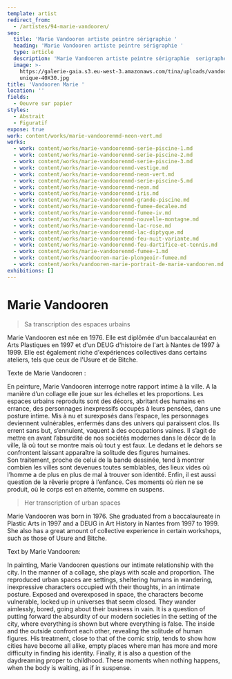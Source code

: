 ```yaml
---
template: artist
redirect_from:
  - /artistes/94-marie-vandooren/
seo:
  title: 'Marie Vandooren artiste peintre sérigraphie '
  heading: 'Marie Vandooren artiste peintre sérigraphie '
  type: article
  description: 'Marie Vandooren artiste peintre sérigraphie  serigraphe 1 immeuble 1 oeuvre '
  image: >-
    https://galerie-gaia.s3.eu-west-3.amazonaws.com/tina/uploads/vandooren-marie/galerie-gaia-vandooren-marie-fumee
    unique-40X30.jpg
title: 'Vandooren Marie '
location: ''
fields:
  - Oeuvre sur papier
styles:
  - Abstrait
  - Figuratif
expose: true
work: content/works/marie-vandoorenmd-neon-vert.md
works:
  - work: content/works/marie-vandoorenmd-serie-piscine-1.md
  - work: content/works/marie-vandoorenmd-serie-piscine-2.md
  - work: content/works/marie-vandoorenmd-serie-piscine-3.md
  - work: content/works/marie-vandoorenmd-vestige.md
  - work: content/works/marie-vandoorenmd-neon-vert.md
  - work: content/works/marie-vandoorenmd-serie-piscine-5.md
  - work: content/works/marie-vandoorenmd-neon.md
  - work: content/works/marie-vandoorenmd-iris.md
  - work: content/works/marie-vandoorenmd-grande-piscine.md
  - work: content/works/marie-vandoorenmd-fumee-decalee.md
  - work: content/works/marie-vandoorenmd-fumee-iv.md
  - work: content/works/marie-vandoorenmd-nouvelle-montagne.md
  - work: content/works/marie-vandoorenmd-lac-rose.md
  - work: content/works/marie-vandoorenmd-lac-diptyque.md
  - work: content/works/marie-vandoorenmd-feu-nuit-variante.md
  - work: content/works/marie-vandoorenmd-feu-dartifice-et-tennis.md
  - work: content/works/marie-vandoorenmd-fumee-1.md
  - work: content/works/vandooren-marie-plongeoir-fumee.md
  - work: content/works/vandooren-marie-portrait-de-marie-vandooren.md
exhibitions: []
---
```


# Marie Vandooren

> Sa transcription des espaces urbains

Marie Vandooren est née en 1976. Elle est diplômée d'un baccalauréat en Arts Plastiques en 1997 et d'un DEUG d'histoire de l'art à Nantes de 1997 à 1999. Elle est également riche d'expériences collectives dans certains ateliers, tels que ceux de l'Usure et de Bitche.

Texte de Marie Vandooren :

En peinture,  Marie Vandooren interroge notre rapport intime à la ville. A la manière d’un collage elle joue sur les échelles et les proportions. Les espaces urbains reproduits sont des décors, abritant des humains en errance, des personnages inexpressifs occupés à leurs pensées, dans une posture intime. Mis à nu et surexposés dans l’espace, les personnages deviennent vulnérables, enfermés dans des univers qui paraissent clos. Ils errent sans but, s’ennuient, vaquent à des occupations vaines.  Il s’agit de mettre en avant l’absurdité de nos sociétés modernes dans le décor de la ville, là où tout se montre mais où tout y est faux. Le dedans et le dehors se confrontent laissant apparaître la solitude des figures humaines.\
Son traitement, proche de celui de la bande dessinée, tend à montrer combien les villes sont devenues toutes semblables, des lieux vides où l’homme a de plus en plus de mal à trouver son identité. Enfin, il est aussi question de la rêverie propre à l’enfance. Ces moments où rien ne se produit, où le corps est en attente, comme en suspens.

> Her transcription of urban spaces

Marie Vandooren was born in 1976. She graduated from a baccalaureate in Plastic Arts in 1997 and a DEUG in Art History in Nantes from 1997 to 1999. She also has a great amount of collective experience in certain workshops, such as those of Usure and Bitche.

Text by Marie Vandooren:

In painting, Marie Vandooren questions our intimate relationship with the city. In the manner of a collage, she plays with scale and proportion. The reproduced urban spaces are settings, sheltering humans in wandering, inexpressive characters occupied with their thoughts, in an intimate posture. Exposed and overexposed in space, the characters become vulnerable, locked up in universes that seem closed. They wander aimlessly, bored, going about their business in vain.  It is a question of putting forward the absurdity of our modern societies in the setting of the city, where everything is shown but where everything is false. The inside and the outside confront each other, revealing the solitude of human figures. His treatment, close to that of the comic strip, tends to show how cities have become all alike, empty places where man has more and more difficulty in finding his identity. Finally, it is also a question of the daydreaming proper to childhood. These moments when nothing happens, when the body is waiting, as if in suspense.
